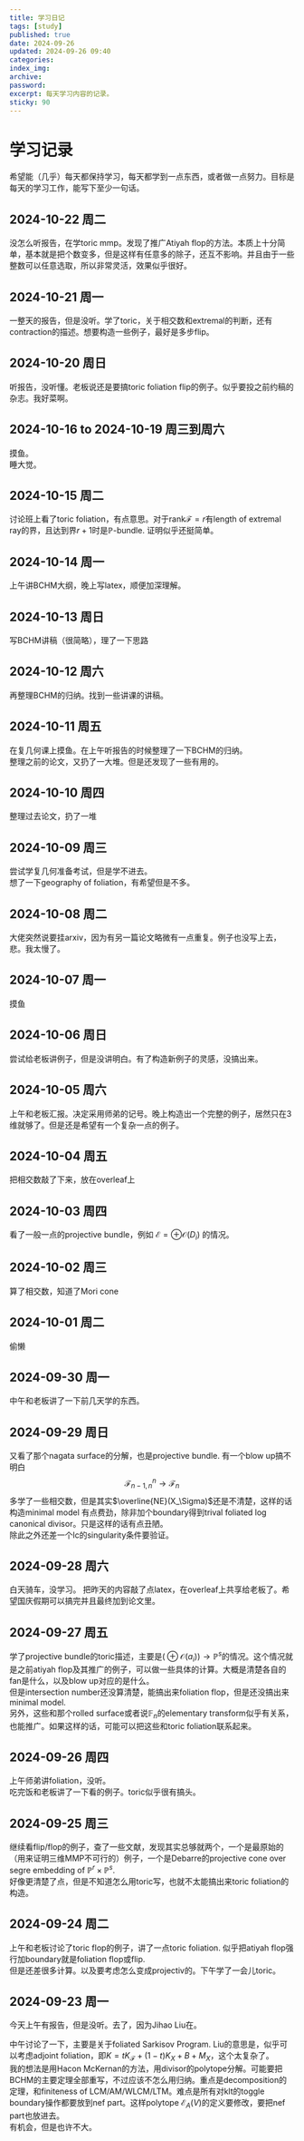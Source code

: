 ```yaml
---
title: 学习日记
tags: [study]
published: true
date: 2024-09-26
updated: 2024-09-26 09:40
categories:
index_img:
archive:
password:
excerpt: 每天学习内容的记录。
sticky: 90
---
```

# 学习记录

希望能（几乎）每天都保持学习，每天都学到一点东西，或者做一点努力。目标是每天的学习工作，能写下至少一句话。
## 2024-10-22 周二
没怎么听报告，在学toric mmp。发现了推广Atiyah flop的方法。本质上十分简单，基本就是把个数变多，但是这样有任意多的除子，还互不影响。并且由于一些整数可以任意选取，所以非常灵活，效果似乎很好。
## 2024-10-21 周一
一整天的报告，但是没听。学了toric，关于相交数和extremal的判断，还有contraction的描述。想要构造一些例子，最好是多步flip。
## 2024-10-20 周日
听报告，没听懂。老板说还是要搞toric foliation flip的例子。似乎要投之前约稿的杂志。我好菜啊。
## 2024-10-16 to 2024-10-19 周三到周六
摸鱼。  
睡大觉。
## 2024-10-15 周二
讨论班上看了toric foliation，有点意思。对于$\mathrm{rank}\mathcal{F}=r$有length of extremal ray的界，且达到界$r+1$时是$\mathbb{P}^{}$-bundle. 证明似乎还挺简单。  
## 2024-10-14 周一
上午讲BCHM大纲，晚上写latex，顺便加深理解。
## 2024-10-13 周日
写BCHM讲稿（很简略），理了一下思路
## 2024-10-12 周六
再整理BCHM的归纳。找到一些讲课的讲稿。
## 2024-10-11 周五
在复几何课上摸鱼。在上午听报告的时候整理了一下BCHM的归纳。  
整理之前的论文，又扔了一大堆。但是还发现了一些有用的。
## 2024-10-10 周四
整理过去论文，扔了一堆
## 2024-10-09 周三
尝试学复几何准备考试，但是学不进去。  
想了一下geography of foliation，有希望但是不多。
## 2024-10-08 周二
大佬突然说要挂arxiv，因为有另一篇论文略微有一点重复。例子也没写上去，悲。我太慢了。
## 2024-10-07 周一
摸鱼
## 2024-10-06 周日
尝试给老板讲例子，但是没讲明白。有了构造新例子的灵感，没搞出来。
## 2024-10-05 周六
上午和老板汇报。决定采用师弟的记号。晚上构造出一个完整的例子，居然只在3维就够了。但是还是希望有一个复杂一点的例子。
## 2024-10-04 周五
把相交数敲了下来，放在overleaf上
## 2024-10-03 周四
看了一般一点的projective bundle，例如
$\mathcal{E}=\oplus \mathcal{O}(D_{i})$
的情况。
## 2024-10-02 周三
算了相交数，知道了Mori cone
## 2024-10-01 周二
偷懒
## 2024-09-30 周一
中午和老板讲了一下前几天学的东西。
## 2024-09-29 周日
又看了那个nagata surface的分解，也是projective bundle. 有一个blow up搞不明白
$$
\mathcal{F}_{n-1,n}^{n} \to \mathcal{F}_n
$$
多学了一些相交数，但是其实$\overline{NE}(X_\Sigma)$还是不清楚，这样的话构造minimal model 有点费劲，除非加个boundary得到trival foliated log canonical divisor。只是这样的话有点丑陋。  
除此之外还差一个lc的singularity条件要验证。
## 2024-09-28 周六
白天骑车，没学习。
把昨天的内容敲了点latex，在overleaf上共享给老板了。希望国庆假期可以搞完并且最终加到论文里。

## 2024-09-27 周五
学了projective bundle的toric描述，主要是$\mathbb(\oplus \mathcal{O}(a_i)) \to \mathbb{P}^s$的情况。这个情况就是之前atiyah flop及其推广的例子，可以做一些具体的计算。大概是清楚各自的fan是什么，以及blow up对应的是什么。  
但是intersection number还没算清楚，能搞出来foliation flop，但是还没搞出来minimal model.  
另外，这些和那个rolled surface或者说$\mathbb{F}_n$的elementary transform似乎有关系，也能推广。如果这样的话，可能可以把这些和toric foliation联系起来。

## 2024-09-26 周四
上午师弟讲foliation，没听。  
吃完饭和老板讲了一下看的例子。toric似乎很有搞头。

## 2024-09-25 周三
继续看flip/flop的例子，查了一些文献，发现其实总够就两个，一个是最原始的（用来证明三维MMP不可行的）例子，一个是Debarre的projective cone over segre embedding of $\mathbb{P}^r\times \mathbb{P}^s$.  
好像更清楚了点，但是不知道怎么用toric写，也就不太能搞出来toric foliation的构造。

## 2024-09-24 周二
上午和老板讨论了toric flop的例子，讲了一点toric foliation. 似乎把atiyah flop强行加boundary就是foliation flop或flip.  
但是还差很多计算。以及要考虑怎么变成projectiv的。下午学了一会儿toric。

## 2024-09-23 周一
今天上午有报告，但是没听。去了，因为Jihao Liu在。

中午讨论了一下，主要是关于foliated Sarkisov Program. Liu的意思是，似乎可以考虑adjoint foliation，即$K=tK_{\mathcal{F}}+(1-t)K_X +B+M_X$，这个太复杂了。  
我的想法是用Hacon McKernan的方法，用divisor的polytope分解。可能要把BCHM的主要定理全部重写，不过应该不怎么用归纳。重点是decomposition的定理，和finiteness of LCM/AM/WLCM/LTM。难点是所有对klt的toggle boundary操作都要放到nef part。这样polytope $\mathcal{E}_A(V)$的定义要修改，要把nef part也放进去。   
有机会，但是也许不大。
